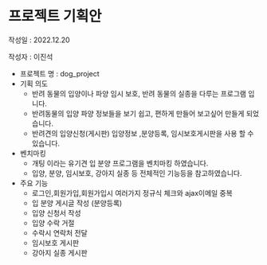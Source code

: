 # 프로젝트 기획안
작성일 : 2022.12.20

작성자 : 이진석


- 프로젝트 명 : dog_project
- 기획 의도 
    - 반려 동물의 입양이나 파양 임시 보호, 반려 동물의 실종을 다루는 
  프로그램 입니다. 
    - 반려동물의 입양 파양 정보들을 보기 쉽고, 편하게  만들어 
  보고싶어 만들게 되었습니다.
    - 반려견의 입양신청(게시판) 입양정보 ,분양등록, 임시보호게시판을 사용 할
수 있습니다.
- 벤치마킹
    - 개팅 이라는 유기견 입 분양 프로그램을 벤치마킹 하였습니다.
    - 입양, 분양, 임시보호, 강아지 실종 등 전체적인 기능등을 참고하였습니다.
- 주요 기능
    - 로그인,회원가입,회원가입시 여러가지 정규식 체크와 ajax이메일 중복
    - 입 분양 게시글 작성 (분양등록)
    - 입양 신청서 작성 
    - 입양 수락 거절 
    - 수락시 연락처 전달 
    - 임시보호 게시판 
    - 강아지 실종 게시판 